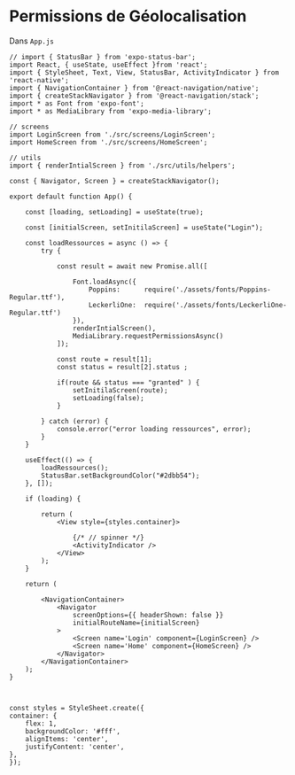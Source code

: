 # Permissions de Géolocalisation

Dans `App.js`

    // import { StatusBar } from 'expo-status-bar';
    import React, { useState, useEffect }from 'react';
    import { StyleSheet, Text, View, StatusBar, ActivityIndicator } from 'react-native';
    import { NavigationContainer } from '@react-navigation/native';
    import { createStackNavigator } from '@react-navigation/stack';
    import * as Font from 'expo-font';
    import * as MediaLibrary from 'expo-media-library';

    // screens
    import LoginScreen from './src/screens/LoginScreen';
    import HomeScreen from './src/screens/HomeScreen';

    // utils
    import { renderIntialScreen } from './src/utils/helpers';

    const { Navigator, Screen } = createStackNavigator();

    export default function App() {

        const [loading, setLoading] = useState(true);

        const [initialScreen, setInitilaScreen] = useState("Login");

        const loadRessources = async () => {
            try {

                const result = await new Promise.all([

                    Font.loadAsync({
                        Poppins:      require('./assets/fonts/Poppins-Regular.ttf'),
                        LeckerliOne:  require('./assets/fonts/LeckerliOne-Regular.ttf')
                    }),
                    renderIntialScreen(),
                    MediaLibrary.requestPermissionsAsync()
                ]);

                const route = result[1];
                const status = result[2].status ;

                if(route && status === "granted" ) {
                    setInitilaScreen(route);
                    setLoading(false);
                }

            } catch (error) {
                console.error("error loading ressources", error);
            }        
        }

        useEffect(() => {
            loadRessources();
            StatusBar.setBackgroundColor("#2dbb54");
        }, []);

        if (loading) {
            
            return (
                <View style={styles.container}>

                    {/* // spinner */}
                    <ActivityIndicator />
                </View>
            );
        }

        return (
        
            <NavigationContainer>
                <Navigator 
                    screenOptions={{ headerShown: false }}
                    initialRouteName={initialScreen}
                >
                    <Screen name='Login' component={LoginScreen} />
                    <Screen name='Home' component={HomeScreen} />
                </Navigator>
            </NavigationContainer>
        );
    }



    const styles = StyleSheet.create({
    container: {
        flex: 1,
        backgroundColor: '#fff',
        alignItems: 'center',
        justifyContent: 'center',
    },
    });
